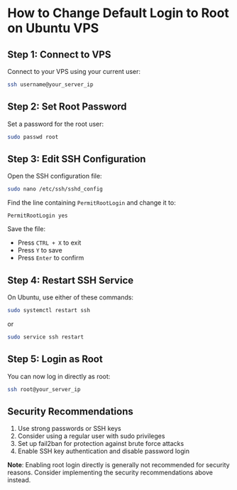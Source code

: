 # How to Change Default Login to Root on Ubuntu VPS

## Step 1: Connect to VPS
Connect to your VPS using your current user:
```bash
ssh username@your_server_ip
```

## Step 2: Set Root Password
Set a password for the root user:
```bash
sudo passwd root
```

## Step 3: Edit SSH Configuration
Open the SSH configuration file:
```bash
sudo nano /etc/ssh/sshd_config
```

Find the line containing `PermitRootLogin` and change it to:
```
PermitRootLogin yes
```

Save the file:
* Press `CTRL + X` to exit
* Press `Y` to save
* Press `Enter` to confirm

## Step 4: Restart SSH Service
On Ubuntu, use either of these commands:
```bash
sudo systemctl restart ssh
```
or
```bash
sudo service ssh restart
```

## Step 5: Login as Root
You can now log in directly as root:
```bash
ssh root@your_server_ip
```

## Security Recommendations
1. Use strong passwords or SSH keys
2. Consider using a regular user with sudo privileges
3. Set up fail2ban for protection against brute force attacks
4. Enable SSH key authentication and disable password login

**Note**: Enabling root login directly is generally not recommended for security reasons. Consider implementing the security recommendations above instead.
